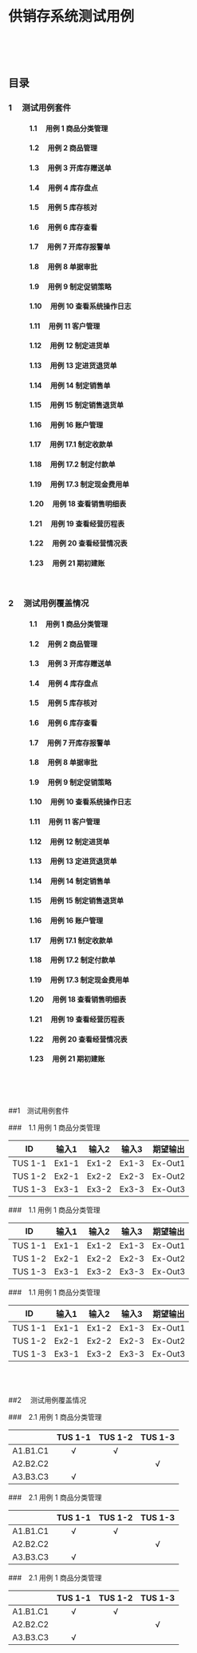 # 供销存系统测试用例
<br><br><br>
## 目录

### 1 &emsp;测试用例套件
#### &emsp;&emsp;&emsp;1.1 &emsp;用例 1 商品分类管理
#### &emsp;&emsp;&emsp;1.2 &emsp;用例 2 商品管理
#### &emsp;&emsp;&emsp;1.3 &emsp;用例 3 开库存赠送单
#### &emsp;&emsp;&emsp;1.4 &emsp;用例 4 库存盘点
#### &emsp;&emsp;&emsp;1.5 &emsp;用例 5 库存核对
#### &emsp;&emsp;&emsp;1.6 &emsp;用例 6 库存查看
#### &emsp;&emsp;&emsp;1.7 &emsp;用例 7 开库存报警单
#### &emsp;&emsp;&emsp;1.8 &emsp;用例 8 单据审批
#### &emsp;&emsp;&emsp;1.9 &emsp;用例 9 制定促销策略
#### &emsp;&emsp;&emsp;1.10 &emsp;用例 10 查看系统操作日志
#### &emsp;&emsp;&emsp;1.11 &emsp;用例 11 客户管理
#### &emsp;&emsp;&emsp;1.12 &emsp;用例 12 制定进货单
#### &emsp;&emsp;&emsp;1.13 &emsp;用例 13 定进货退货单
#### &emsp;&emsp;&emsp;1.14 &emsp;用例 14 制定销售单
#### &emsp;&emsp;&emsp;1.15 &emsp;用例 15 制定销售退货单
#### &emsp;&emsp;&emsp;1.16 &emsp;用例 16 账户管理
#### &emsp;&emsp;&emsp;1.17 &emsp;用例 17.1 制定收款单
#### &emsp;&emsp;&emsp;1.18 &emsp;用例 17.2 制定付款单
#### &emsp;&emsp;&emsp;1.19 &emsp;用例 17.3 制定现金费用单
#### &emsp;&emsp;&emsp;1.20 &emsp;用例 18 查看销售明细表
#### &emsp;&emsp;&emsp;1.21 &emsp;用例 19 查看经营历程表
#### &emsp;&emsp;&emsp;1.22 &emsp;用例 20 查看经营情况表
#### &emsp;&emsp;&emsp;1.23 &emsp;用例 21 期初建账

<br>

### 2 &emsp;测试用例覆盖情况
#### &emsp;&emsp;&emsp;1.1 &emsp;用例 1 商品分类管理
#### &emsp;&emsp;&emsp;1.2 &emsp;用例 2 商品管理
#### &emsp;&emsp;&emsp;1.3 &emsp;用例 3 开库存赠送单
#### &emsp;&emsp;&emsp;1.4 &emsp;用例 4 库存盘点
#### &emsp;&emsp;&emsp;1.5 &emsp;用例 5 库存核对
#### &emsp;&emsp;&emsp;1.6 &emsp;用例 6 库存查看
#### &emsp;&emsp;&emsp;1.7 &emsp;用例 7 开库存报警单
#### &emsp;&emsp;&emsp;1.8 &emsp;用例 8 单据审批
#### &emsp;&emsp;&emsp;1.9 &emsp;用例 9 制定促销策略
#### &emsp;&emsp;&emsp;1.10 &emsp;用例 10 查看系统操作日志
#### &emsp;&emsp;&emsp;1.11 &emsp;用例 11 客户管理
#### &emsp;&emsp;&emsp;1.12 &emsp;用例 12 制定进货单
#### &emsp;&emsp;&emsp;1.13 &emsp;用例 13 定进货退货单
#### &emsp;&emsp;&emsp;1.14 &emsp;用例 14 制定销售单
#### &emsp;&emsp;&emsp;1.15 &emsp;用例 15 制定销售退货单
#### &emsp;&emsp;&emsp;1.16 &emsp;用例 16 账户管理
#### &emsp;&emsp;&emsp;1.17 &emsp;用例 17.1 制定收款单
#### &emsp;&emsp;&emsp;1.18 &emsp;用例 17.2 制定付款单
#### &emsp;&emsp;&emsp;1.19 &emsp;用例 17.3 制定现金费用单
#### &emsp;&emsp;&emsp;1.20 &emsp;用例 18 查看销售明细表
#### &emsp;&emsp;&emsp;1.21 &emsp;用例 19 查看经营历程表
#### &emsp;&emsp;&emsp;1.22 &emsp;用例 20 查看经营情况表
#### &emsp;&emsp;&emsp;1.23 &emsp;用例 21 期初建账

<br><br><br>

##1&emsp;测试用例套件

###&emsp;1.1 用例 1 商品分类管理

|  ID  | 输入1 |输入2 |输入3  |期望输出|
|:----:|:----:|:----:|:----:|:-----:|
| TUS 1-1|Ex1-1|Ex1-2|Ex1-3|Ex-Out1|
| TUS 1-2|Ex2-1|Ex2-2|Ex2-3|Ex-Out2|
| TUS 1-3|Ex3-1|Ex3-2|Ex3-3|Ex-Out3|

###&emsp;1.1 用例 1 商品分类管理

|  ID  | 输入1 |输入2 |输入3  |期望输出|
|:----:|:----:|:----:|:----:|:-----:|
| TUS 1-1|Ex1-1|Ex1-2|Ex1-3|Ex-Out1|
| TUS 1-2|Ex2-1|Ex2-2|Ex2-3|Ex-Out2|
| TUS 1-3|Ex3-1|Ex3-2|Ex3-3|Ex-Out3|

###&emsp;1.1 用例 1 商品分类管理

|  ID  | 输入1 |输入2 |输入3  |期望输出|
|:----:|:----:|:----:|:----:|:-----:|
| TUS 1-1|Ex1-1|Ex1-2|Ex1-3|Ex-Out1|
| TUS 1-2|Ex2-1|Ex2-2|Ex2-3|Ex-Out2|
| TUS 1-3|Ex3-1|Ex3-2|Ex3-3|Ex-Out3|

<br><br><br>
##2&emsp; 测试用例覆盖情况


###&emsp;2.1 用例 1 商品分类管理

|          |  TUS 1-1  |  TUS 1-2  |  TUS 1-3  |
|:--------:|:---------:|:---------:|:---------:|
|A1.B1.C1  |    √      |    √      |           |
|A2.B2.C2  |           |           |   √       |
|A3.B3.C3  |    √      |           |           |

###&emsp;2.1 用例 1 商品分类管理

|          |  TUS 1-1  |  TUS 1-2  |  TUS 1-3  |
|:--------:|:---------:|:---------:|:---------:|
|A1.B1.C1  |    √      |    √      |           |
|A2.B2.C2  |           |           |   √       |
|A3.B3.C3  |    √      |           |           |

###&emsp;2.1 用例 1 商品分类管理

|          |  TUS 1-1  |  TUS 1-2  |  TUS 1-3  |
|:--------:|:---------:|:---------:|:---------:|
|A1.B1.C1  |    √      |    √      |           |
|A2.B2.C2  |           |           |   √       |
|A3.B3.C3  |    √      |           |           |
